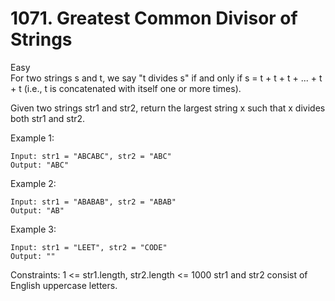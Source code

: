 
# 1071. Greatest Common Divisor of Strings
Easy <br/>
For two strings s and t, we say "t divides s" if and only 
if s = t + t + t + ... + t + t (i.e., t is concatenated with itself one or more times).

Given two strings str1 and str2, return the largest string x such that x divides both str1 and str2.

Example 1:
```
Input: str1 = "ABCABC", str2 = "ABC"
Output: "ABC"
```

Example 2:
```
Input: str1 = "ABABAB", str2 = "ABAB"
Output: "AB"
```

Example 3:
```
Input: str1 = "LEET", str2 = "CODE"
Output: ""
```

Constraints:
1 <= str1.length, str2.length <= 1000
str1 and str2 consist of English uppercase letters.

<br/>
